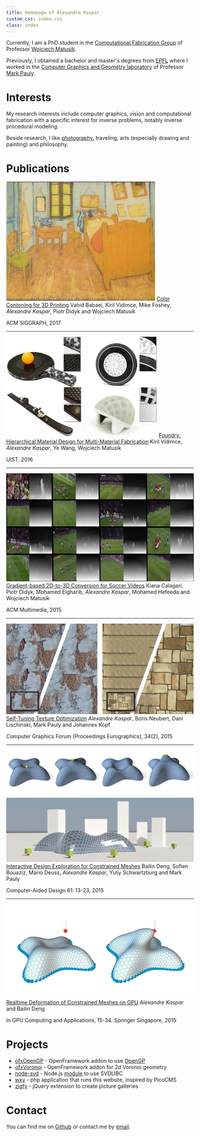 ```yaml
---
title: Homepage of Alexandre Kaspar
custom_css: index.css
class: index
---
```

Currently, I am a PhD student in the [Computational Fabrication Group](http://cfg.mit.edu)
of Professor [Wojciech Matusik](http://people.csail.mit.edu/wojciech/).

Previously, I obtained a bachelor and master's degrees from [EPFL](http://www.epfl.ch) where I worked in the [Computer Graphics and Geometry laboratory](http://lgg.epfl.ch/) of Professor [Mark Pauly](http://lgg.epfl.ch/people.php).

# Interests

My research interests include computer graphics, vision and computational fabrication
with a specific interest for inverse problems, notably inverse procedural modeling.

Beside research, I like [photography](/photos), traveling, arts (especially drawing and painting) and philosophy.

# Publications

![](publications/color-contoning/ccf3.jpg)
[Color Contoning for 3D Printing](publications/color-contoning)
Vahid Babaei, Kiril Vidimce, Mike Foshey, *Alexandre Kaspar*, Piotr Didyk and Wojciech Matusik

ACM SIGGRAPH, 2017

---

![](publications/foundry/highlight.jpg)
[Foundry: Hierarchical Material Design for Multi-Material Fabrication](publications/foundry)
Kiril Vidimce, *Alexandre Kaspar*, Ye Wang, Wojciech Matusik

UIST, 2016

---

![](publications/gradient-based-2d3d/highlight.jpg)
[Gradient-based 2D-to-3D Conversion for Soccer Videos](publications/gradient-based-2d3d)
Kiana Calagari, Piotr Didyk, Mohamed Elgharib, *Alexandre Kaspar*, Mohamed Hefeeda and Wojciech Matusik

ACM Multimedia, 2015

---

![](publications/self-tuning-texture-optimization/highlight.jpg)
[Self-Tuning Texture Optimization](publications/self-tuning-texture-optimization)
*Alexandre Kaspar*, Boris Neubert, Dani Lischinski, Mark Pauly and Johannes Kopf

Computer Graphics Forum (Proceedings Eurographics), 34(2), 2015

---

![](publications/interactive-design-exploration/highlight.png)
[Interactive Design Exploration for Constrained Meshes](publications/interactive-design-exploration)
Bailin Deng, Sofien Bouaziz, Mario Deuss, *Alexandre Kaspar*, Yuliy Schwartzburg and Mark Pauly

Computer-Aided Design 61: 13-23, 2015

---

![](publications/rtime-deform-constrained-meshes/highlight.png)
[Realtime Deformation of Constrained Meshes on GPU](publications/rtime-deform-constrained-meshes)
*Alexandre Kaspar* and Bailin Deng

In GPU Computing and Applications, 15-34. Springer Singapore, 2015

# Projects

* [ofxOpenGP](https://github.com/xionluhnis/ofxOpenGP) - OpenFramework addon to use [OpenGP](https://github.com/OpenGP/OpenGP)
* [ofxVoronoi](https://github.com/xionluhnis/ofxVoronoi2D) - OpenFramework addon for 2d Voronoi geometry
* [node-svd](https://github.com/xionluhnis/node-svd) - Node.js [module](https://www.npmjs.com/package/node-svd) to use SVDLIBC
* [wxy](https://github.com/xionluhnis/wxy) - php application that runs this website, inspired by PicoCMS
* [zigfy](https://github.com/xionluhnis/zigfy) - jQuery extension to create picture galleries

# Contact
You can find me on [Github](http://github.com/xionluhnis)
or contact me by [email](http://www.google.com/recaptcha/mailhide/d?k=015RF3Lqoos53rsVHk93ss0g==&c=nNtnkzad2CLNJ9AGbEUs5Q==).
